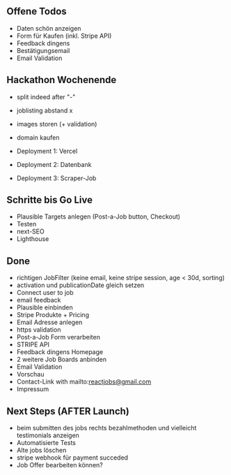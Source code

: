 ## Offene Todos

- Daten schön anzeigen
- Form für Kaufen (inkl. Stripe API)
- Feedback dingens
- Bestätigungsemail
- Email Validation

## Hackathon Wochenende

- split indeed after "-"
- joblisting abstand x

- images storen (+ validation)

- domain kaufen

- Deployment 1: Vercel
- Deployment 2: Datenbank
- Deployment 3: Scraper-Job

## Schritte bis Go Live

- Plausible Targets anlegen (Post-a-Job button, Checkout)
- Testen
- next-SEO
- Lighthouse

## Done

- richtigen JobFilter (keine email, keine stripe session, age < 30d, sorting)
- activation und publicationDate gleich setzen
- Connect user to job
- email feedback
- Plausible einbinden
- Stripe Produkte + Pricing
- Email Adresse anlegen
- https validation
- Post-a-Job Form verarbeiten
- STRIPE API
- Feedback dingens Homepage
- 2 weitere Job Boards anbinden
- Email Validation
- Vorschau
- Contact-Link with mailto:reactjobs@gmail.com
- Impressum

## Next Steps (AFTER Launch)
- beim submitten des jobs rechts bezahlmethoden und vielleicht testimonials anzeigen
- Automatisierte Tests
- Alte jobs löschen
- stripe webhook für payment succeded
- Job Offer bearbeiten können?
